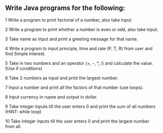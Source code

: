  ##  Write Java programs for the following:

   1 Write a program to print factorial of a number, also take input.
   
   2 Write a program to print whether a number is even or odd, also take input.
   
   3 Take name as input and print a greeting message for that name.
   
   4 Write a program to input principle, time and rate (P, T, R) from user and find Simple Interest.
   
   5 Take in two numbers and an operator (+, -, *, /) and calculate the value. (Use if conditions)
   
   6 Take 2 numbers as input and print the largest number.
   
   7 Input a number and print all the factors of that number (use loops).
   
   8 Input currency in rupee and output in dollar.
   
   9 Take integer inputs till the user enters 0 and print the sum of all numbers (HINT: while loop)
   
   10 Take integer inputs till the user enters 0 and print the largest number from all.
